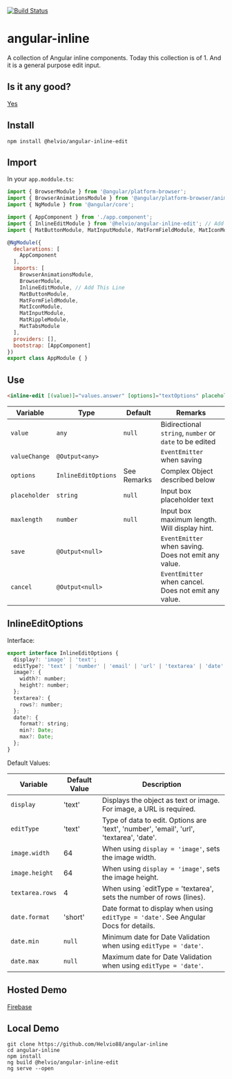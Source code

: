 [![Build Status][1]][2]

angular-inline
==============
A collection of Angular inline components. Today this collection is of 1. And it is a general purpose edit input.

Is it any good?
---------------
[Yes][3]

Install
-------

```node
npm install @helvio/angular-inline-edit
```

Import
------

In your `app.moddule.ts`:
```js
import { BrowserModule } from '@angular/platform-browser';
import { BrowserAnimationsModule } from '@angular/platform-browser/animations';
import { NgModule } from '@angular/core';

import { AppComponent } from './app.component';
import { InlineEditModule } from '@helvio/angular-inline-edit'; // Add This Line
import { MatButtonModule, MatInputModule, MatFormFieldModule, MatIconModule, MatRippleModule, MatTabsModule } from '@angular/material';

@NgModule({
  declarations: [
    AppComponent
  ],
  imports: [
    BrowserAnimationsModule,
    BrowserModule,
    InlineEditModule, // Add This Line
    MatButtonModule,
    MatFormFieldModule,
    MatIconModule,
    MatInputModule,
    MatRippleModule,
    MatTabsModule
  ],
  providers: [],
  bootstrap: [AppComponent]
})
export class AppModule { }
```

Use
---
```html
<inline-edit [(value)]="values.answer" [options]="textOptions" placeholder="What is the meaning of life?"></inline-edit>
```

| Variable      | Type                | Default     | Remarks                                                 |
| ------------- | ------------------- | ----------- | ------------------------------------------------------- |
| `value`       | `any`               | `null`      | Bidirectional `string`, `number` or `date` to be edited |
| `valueChange` | `@Output<any>`      |             | `EventEmitter` when saving                              |
| `options`     | `InlineEditOptions` | See Remarks | Complex Object described below                          |
| `placeholder` | `string`            | `null`      | Input box placeholder text                              |
| `maxlength`   | `number`            | `null`      | Input box maximum length. Will display hint.            |
| `save`        | `@Output<null>`     |             | `EventEmitter` when saving. Does not emit any value.    |
| `cancel`      | `@Output<null>`     |             | `EventEmitter` when cancel. Does not emit any value.    |

InlineEditOptions
-----------------

Interface:
```js
export interface InlineEditOptions {
  display?: 'image' | 'text';
  editType?: 'text' | 'number' | 'email' | 'url' | 'textarea' | 'date';
  image?: {
    width?: number;
    height?: number;
  };
  textarea?: {
    rows?: number;
  };
  date?: {
    format?: string;
    min?: Date;
    max?: Date;
  };
}
```

Default Values:

| Variable        | Default Value | Description                                                                             |
| --------------- | ------------- | --------------------------------------------------------------------------------------- |
| `display`       | 'text'        | Displays the object as text or image. For image, a URL is required.                     |
| `editType`      | 'text'        | Type of data to edit. Options are 'text', 'number', 'email', 'url', 'textarea', 'date'. |
| `image.width`   | 64            | When using `display = 'image'`, sets the image width.                                   |
| `image.height`  | 64            | When using `display = 'image'`, sets the image height.                                  |
| `textarea.rows` | 4             | When using `editType = 'textarea', sets the number of rows (lines).                     |
| `date.format`   | 'short'       | Date format to display when using `editType = 'date'`. See Angular Docs for details.    |
| `date.min`      | `null`        | Minimum date for Date Validation when using `editType = 'date'`.                        |
| `date.max`      | `null`        | Maximum date for Date Validation when using `editType = 'date'`.                        |

Hosted Demo
-----------
[Firebase][4]

Local Demo
----------
```
git clone https://github.com/Helvio88/angular-inline
cd angular-inline
npm install
ng build @helvio/angular-inline-edit
ng serve --open
```
[1]: https://travis-ci.org/Helvio88/angular-inline.svg?branch=master "Build Status"
[2]: https://travis-ci.org/Helvio88/angular-inline#
[3]: https://news.ycombinator.com/item?id=3067434
[4]: https://angular-inline.firebaseapp.com/
